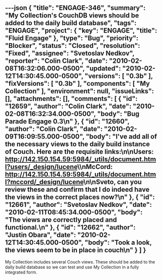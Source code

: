 ---json
{
  "title": "ENGAGE-346",
  "summary": "My Collection's CouchDB views should be added to the daily build database",
  "tags": "ENGAGE",
  "project": {
    "key": "ENGAGE",
    "title": "Fluid Engage"
  },
  "type": "Bug",
  "priority": "Blocker",
  "status": "Closed",
  "resolution": "Fixed",
  "assignee": "Svetoslav Nedkov",
  "reporter": "Colin Clark",
  "date": "2010-02-08T16:32:06.000-0500",
  "updated": "2010-02-12T14:30:45.000-0500",
  "versions": [
    "0.3b"
  ],
  "fixVersions": [
    "0.3b"
  ],
  "components": [
    "My Collection"
  ],
  "environment": null,
  "issueLinks": [],
  "attachments": [],
  "comments": [
    {
      "id": "12659",
      "author": "Colin Clark",
      "date": "2010-02-08T16:32:34.000-0500",
      "body": "Bug Parade Engage 0.3\n"
    },
    {
      "id": "12660",
      "author": "Colin Clark",
      "date": "2010-02-09T16:09:55.000-0500",
      "body": "I've add all of the necessary views to the daily build instance of Couch. Here are the requisite links:\n\nUsers: <http://142.150.154.59:5984/_utils/document.html?users/_design/lucene>\\\nMcCord: <http://142.150.154.59:5984/_utils/document.html?mccord/_design/lucene>\n\nSveto, can you review these and confirm that I do indeed have the views in the correct places now?\n"
    },
    {
      "id": "12661",
      "author": "Svetoslav Nedkov",
      "date": "2010-02-11T08:45:34.000-0500",
      "body": "The views are correctly placed and functional.\n"
    },
    {
      "id": "12662",
      "author": "Justin Obara",
      "date": "2010-02-12T14:30:45.000-0500",
      "body": "Took a look, the views seem to be in place in couch\n"
    }
  ]
}
---
My Collection includes several Couch views. These should be added to the daily build database so we can test and use My Collection in a fully integrated form.

        